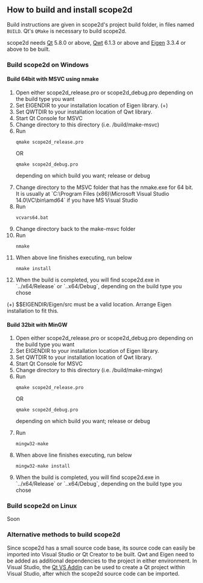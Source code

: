 ## How to build and install scope2d

Build instructions are given in scope2d's project build folder, in files named `BUILD`. Qt's `QMake` is necessary to build scope2d.

scope2d needs <a href="https://www.qt.io/download/">Qt</a> 5.8.0 or above, <a href="http://qwt.sourceforge.net">Qwt</a> 6.1.3 or above and <a href="http://eigen.tuxfamily.org/index.php?title=Main_Page">Eigen</a> 3.3.4 or above to be built.

### Build scope2d on Windows

#### Build 64bit with MSVC using nmake

<ol>
<li>Open either scope2d_release.pro or scope2d_debug.pro depending on the build type you want</li>
<li>Set EIGENDIR to your installation location of Eigen library. (+)</li>
<li>Set QWTDIR to your installation location of Qwt library.</li>
<li>Start Qt Console for MSVC</li>
<li>Change directory to this directory (i.e. <YOUR_PATH>/build/make-msvc)</li>
<li>Run 

`qmake scope2d_release.pro`

OR

`qmake scope2d_debug.pro`

depending on which build you want; release or debug</li>
<li>Change directory to the MSVC folder that has the nmake.exe for 64 bit.
It is usually at `C:\Program Files (x86)\Microsoft Visual Studio 14.0\VC\bin\amd64` if you have MS Visual Studio</li>
<li>Run 

`vcvars64.bat`</li>
<li>Change directory back to the make-msvc folder</li>
<li>Run

`nmake`</li>
<li>When above line finishes executing, run below

`nmake install`</li>
<li>When the build is completed, you will find scope2d.exe in `../x64/Release` or `..x64/Debug`, depending on the build type you chose</li>
</ol>

(+) $$EIGENDIR/Eigen/src must be a valid location. Arrange Eigen installation to fit this.

#### Build 32bit with MinGW

<ol>
  <li>Open either scope2d_release.pro or scope2d_debug.pro depending on the build type you want</li>
  <li>Set EIGENDIR to your installation location of Eigen library.</li>
  <li>Set QWTDIR to your installation location of Qwt library.</li>
  <li>Start Qt Console for MSVC</li>
  <li>Change directory to this directory (i.e. <YOUR_PATH>/build/make-mingw)</li>
  <li>Run 

`qmake scope2d_release.pro`

OR

`qmake scope2d_debug.pro`

depending on which build you want; release or debug</li>
  <li>Run

`mingw32-make`</li>
  <li>When above line finishes executing, run below

`mingw32-make install`</li>
  <li>When the build is completed, you will find scope2d.exe in `../x64/Release` or `..x64/Debug`, depending on the build type you chose</li>
</ol>

### Build scope2d on Linux

Soon

### Alternative methods to build scope2d

Since scope2d has a small source code base, its source code can easily be imported into Visual Studio or Qt Creator to be built. Qwt and Eigen need to be added as additional dependencies to the project in either environment. In Visual Studio, the <a href="https://download.qt.io/official_releases/vsaddin/">Qt VS Addin</a> can be used to create a Qt project within Visual Studio, after which the scope2d source code can be imported.
